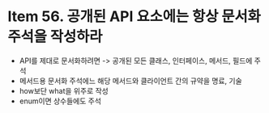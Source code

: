 # Item 56. 공개된 API 요소에는 항상 문서화 주석을 작성하라

- API를 제대로 문서화하려면 -> 공개된 모든 클래스, 인터페이스, 메서드, 필드에 주석
- 메서드용 문서화 주석에느 해당 메서드와 클라이언트 간의 규약을 명료, 기술
- how보단 what을 위주로 작성
- enum이면 상수들에도 주석
